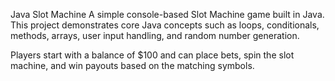 Java Slot Machine
A simple console-based Slot Machine game built in Java. This project demonstrates core Java concepts such as loops, conditionals, methods, arrays, user input handling, and random number generation.

Players start with a balance of $100 and can place bets, spin the slot machine, and win payouts based on the matching symbols.
